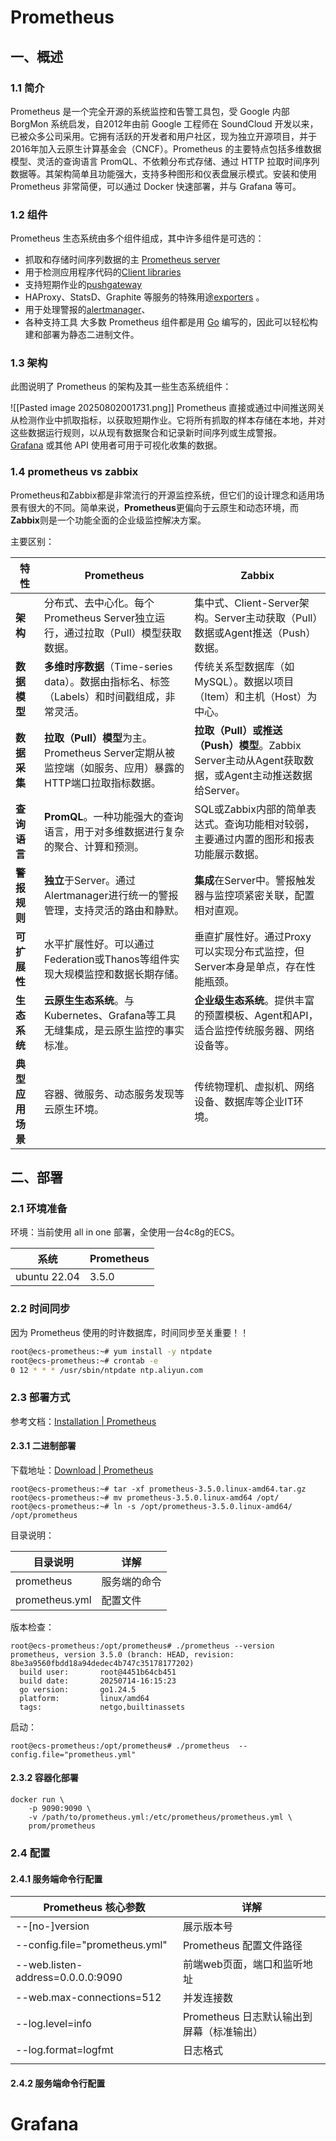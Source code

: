 # Prometheus

## 一、概述

### 1.1 简介

Prometheus 是一个完全开源的系统监控和告警工具包，受 Google 内部 BorgMon 系统启发，自2012年由前 Google 工程师在 SoundCloud 开发以来，已被众多公司采用。它拥有活跃的开发者和用户社区，现为独立开源项目，并于2016年加入云原生计算基金会（CNCF）。Prometheus 的主要特点包括多维数据模型、灵活的查询语言 PromQL、不依赖分布式存储、通过 HTTP 拉取时间序列数据等。其架构简单且功能强大，支持多种图形和仪表盘展示模式。安装和使用 Prometheus 非常简便，可以通过 Docker 快速部署，并与 Grafana 等可。

### 1.2 组件

Prometheus 生态系统由多个组件组成，其中许多组件是可选的：
- 抓取和存储时间序列数据的主 [Prometheus server](https://github.com/prometheus/prometheus)
- 用于检测应用程序代码的[Client libraries](https://prometheus.io/docs/instrumenting/clientlibs/)
- 支持短期作业的[pushgateway](https://github.com/prometheus/pushgateway)
- HAProxy、StatsD、Graphite 等服务的特殊用途[exporters](https://prometheus.io/docs/instrumenting/exporters/) 。
- 用于处理警报的[alertmanager](https://github.com/prometheus/alertmanager)、
- 各种支持工具
大多数 Prometheus 组件都是用 [Go](https://golang.org/) 编写的，因此可以轻松构建和部署为静态二进制文件。

### 1.3 架构

此图说明了 Prometheus 的架构及其一些生态系统组件：

![[Pasted image 20250802001731.png]]
Prometheus 直接或通过中间推送网关从检测作业中抓取指标，以获取短期作业。它将所有抓取的样本存储在本地，并对这些数据运行规则，以从现有数据聚合和记录新时间序列或生成警报。[Grafana](https://grafana.com/) 或其他 API 使用者可用于可视化收集的数据。

### 1.4 prometheus vs zabbix

Prometheus和Zabbix都是非常流行的开源监控系统，但它们的设计理念和适用场景有很大的不同。简单来说，**Prometheus**更偏向于云原生和动态环境，而**Zabbix**则是一个功能全面的企业级监控解决方案。

主要区别：

| 特性         | Prometheus                                                        | Zabbix                                                                 |
| ---------- | ----------------------------------------------------------------- | ---------------------------------------------------------------------- |
| **架构**     | 分布式、去中心化。每个Prometheus Server独立运行，通过拉取（Pull）模型获取数据。                | 集中式、Client-Server架构。Server主动获取（Pull）数据或Agent推送（Push）数据。                |
| **数据模型**   | **多维时序数据**（Time-series data）。数据由指标名、标签（Labels）和时间戳组成，非常灵活。        | 传统关系型数据库（如MySQL）。数据以项目（Item）和主机（Host）为中心。                              |
| **数据采集**   | **拉取（Pull）模型**为主。Prometheus Server定期从被监控端（如服务、应用）暴露的HTTP端口拉取指标数据。 | **拉取（Pull）或推送（Push）模型**。Zabbix Server主动从Agent获取数据，或Agent主动推送数据给Server。 |
| **查询语言**   | **PromQL**。一种功能强大的查询语言，用于对多维数据进行复杂的聚合、计算和预测。                      | SQL或Zabbix内部的简单表达式。查询功能相对较弱，主要通过内置的图形和报表功能展示数据。                        |
| **警报规则**   | **独立**于Server。通过Alertmanager进行统一的警报管理，支持灵活的路由和静默。                 | **集成**在Server中。警报触发器与监控项紧密关联，配置相对直观。                                   |
| **可扩展性**   | 水平扩展性好。可以通过Federation或Thanos等组件实现大规模监控和数据长期存储。                    | 垂直扩展性好。通过Proxy可以实现分布式监控，但Server本身是单点，存在性能瓶颈。                           |
| **生态系统**   | **云原生生态系统**。与Kubernetes、Grafana等工具无缝集成，是云原生监控的事实标准。               | **企业级生态系统**。提供丰富的预置模板、Agent和API，适合监控传统服务器、网络设备等。                       |
| **典型应用场景** | 容器、微服务、动态服务发现等云原生环境。                                              | 传统物理机、虚拟机、网络设备、数据库等企业IT环境。                                             |





## 二、部署

### 2.1 环境准备

环境：当前使用 all in one 部署，全使用一台4c8g的ECS。

| 系统           | Prometheus |
| ------------ | ---------- |
| ubuntu 22.04 | 3.5.0      |
### 2.2 时间同步

因为 Prometheus 使用的时许数据库，时间同步至关重要！！
```bash
root@ecs-prometheus:~# yum install -y ntpdate
root@ecs-prometheus:~# crontab -e
0 12 * * * /usr/sbin/ntpdate ntp.aliyun.com
```

### 2.3 部署方式

参考文档：[Installation | Prometheus](https://prometheus.io/docs/prometheus/latest/installation/)
#### 2.3.1 二进制部署

下载地址：[Download | Prometheus](https://prometheus.io/download/)

~~~shell
root@ecs-prometheus:~# tar -xf prometheus-3.5.0.linux-amd64.tar.gz                     
root@ecs-prometheus:~# mv prometheus-3.5.0.linux-amd64 /opt/                            
root@ecs-prometheus:~# ln -s /opt/prometheus-3.5.0.linux-amd64/ /opt/prometheus
~~~

目录说明：

| 目录说明           | 详解     |
| -------------- | ------ |
| prometheus     | 服务端的命令 |
| prometheus.yml | 配置文件   |
版本检查：

~~~shell
root@ecs-prometheus:/opt/prometheus# ./prometheus --version                             
prometheus, version 3.5.0 (branch: HEAD, revision: 8be3a9560fbdd18a94dedec4b747c35178177202)                                               
  build user:       root@4451b64cb451                                                   
  build date:       20250714-16:15:23                                                   
  go version:       go1.24.5                                                            
  platform:         linux/amd64                                                         
  tags:             netgo,builtinassets
~~~

启动：

~~~shell
root@ecs-prometheus:/opt/prometheus# ./prometheus  --config.file="prometheus.yml"
~~~

#### 2.3.2 容器化部署

~~~shell
docker run \
    -p 9090:9090 \
    -v /path/to/prometheus.yml:/etc/prometheus/prometheus.yml \
    prom/prometheus
~~~


### 2.4 配置
#### 2.4.1 服务端命令行配置

| Prometheus 核心参数                   | 详解                         |
| --------------------------------- | -------------------------- |
| --[no-]version                    | 展示版本号                      |
| --config.file="prometheus.yml"    | Prometheus 配置文件路径          |
| --web.listen-address=0.0.0.0:9090 | 前端web页面，端口和监听地址            |
| --web.max-connections=512         | 并发连接数                      |
| --log.level=info                  | Prometheus 日志默认输出到屏幕（标准输出） |
| --log.format=logfmt               | 日志格式                       |
|                                   |                            |


#### 2.4.2 服务端命令行配置








# Grafana

